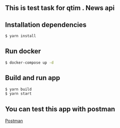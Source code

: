 ## This is test task for qtim . News api

## Installation dependencies

```bash
$ yarn install
```

## Run docker
```bash
$ docker-compose up -d
```

## Build and run app

```bash
$ yarn build
$ yarn start
```

## You can test this app with postman
[Postman](Qtim.postman_collection.json)